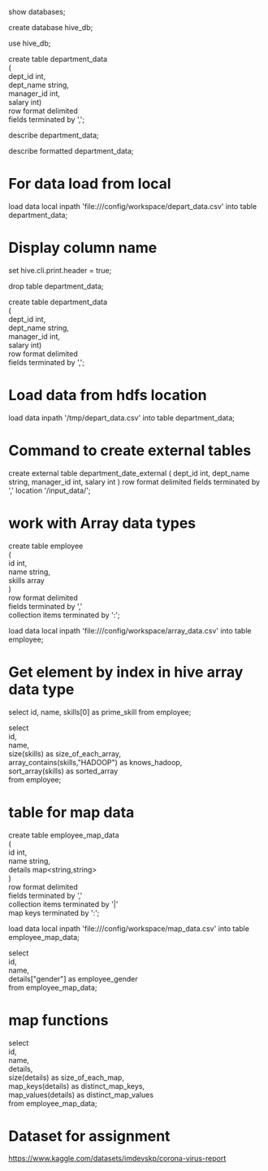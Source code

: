 show databases;

create database hive_db;

use hive_db;

create table department_data                                                                                                            
    (                                                                                                                                       
    dept_id int,                                                                                                                            
    dept_name string,                                                                                                                       
    manager_id int,                                                                                                                         
    salary int)                                                                                                                             
    row format delimited                                                                                                                    
    fields terminated by ','; 
    
describe department_data;

describe formatted department_data;

# For data load from local
load data local inpath 'file:///config/workspace/depart_data.csv' into table department_data; 

# Display column name
set hive.cli.print.header = true;

drop table department_data;

create table department_data                                                                                                            
    (                                                                                                                                       
    dept_id int,                                                                                                                            
    dept_name string,                                                                                                                       
    manager_id int,                                                                                                                         
    salary int)                                                                                                                             
    row format delimited                                                                                                                    
    fields terminated by ','; 

# Load data from hdfs location
load data inpath '/tmp/depart_data.csv' into table department_data;


# Command to create external tables
create external table department_date_external
    (
    dept_id int,
    dept_name string,
    manager_id int,
    salary int
    )
    row format delimited
    fields terminated by ','
    location '/input_data/';
    
 # work with Array data types

create table employee                                                                                                                   
    (                                                                                                                                       
    id int,                                                                                                                                 
    name string,                                                                                                                            
    skills array<string>                                                                                                                    
    )                                                                                                                                       
    row format delimited                                                                                                                    
    fields terminated by ','                                                                                                                
    collection items terminated by ':';                                                                                                     

load data local inpath 'file:///config/workspace/array_data.csv' into table employee; 


# Get element by index in hive array data type

select id, name, skills[0] as prime_skill from employee;

select                                                                                                                                  
    id,                                                                                                                                     
    name,                                                                                                                                   
    size(skills) as size_of_each_array,                                                                                                     
    array_contains(skills,"HADOOP") as knows_hadoop,                                                                                        
    sort_array(skills) as sorted_array                                                                                                                 
    from employee; 
    
# table for map data

create table employee_map_data                                                                                                          
    (                                                                                                                                       
    id int,                                                                                                                                 
    name string,                                                                                                                            
    details map<string,string>                                                                                                              
    )                                                                                                                                       
    row format delimited                                                                                                                    
    fields terminated by ','                                                                                                                
    collection items terminated by '|'                                                                                                      
    map keys terminated by ':';
    
 load data local inpath 'file:///config/workspace/map_data.csv' into table employee_map_data;
 
 select                                                                                                                                  
    id,                                                                                                                                     
    name,                                                                                                                                   
    details["gender"] as employee_gender                                                                                                    
    from employee_map_data; 
 
 # map functions
 select                                                                                                                                  
    id,                                                                                                                                     
    name,                                                                                                                                   
    details,                                                                                                                                
    size(details) as size_of_each_map,                                                                                                      
    map_keys(details) as distinct_map_keys,                                                                                                 
    map_values(details) as distinct_map_values                                                                                              
    from employee_map_data; 
    
  # Dataset for assignment
  https://www.kaggle.com/datasets/imdevskp/corona-virus-report
